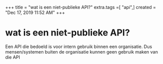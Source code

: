 +++
title = "wat is een niet-publieke API?"
extra.tags =[ "api",]
created = "Dec 17, 2019 11:52 AM"
+++
# wat is een niet-publieke API?
Een API die bedoeld is voor intern gebruik binnen een organisatie. Dus mensen/systemen buiten de organisatie kunnen geen gebruik maken van die API